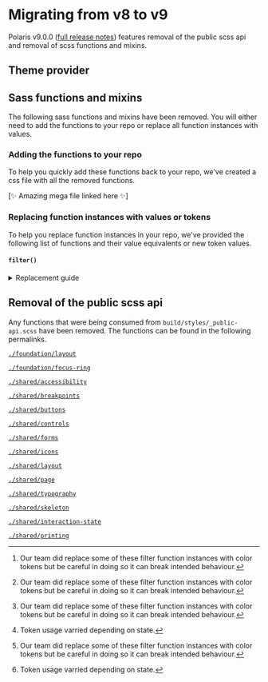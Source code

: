 # Migrating from v8 to v9

Polaris v9.0.0 ([full release notes](https://github.com/Shopify/polaris-react/releases/tag/v9.0.0)) features removal of the public scss api and removal of scss functions and mixins.

## Theme provider

## Sass functions and mixins

The following sass functions and mixins have been removed. You will either need to add the functions to your repo or replace all function instances with values.

### Adding the functions to your repo

To help you quickly add these functions back to your repo, we've created a css file with all the removed functions.

[✨ Amazing mega file linked here ✨]

### Replacing function instances with values or tokens

To help you replace function instances in your repo, we've provided the following list of functions and their value equivalents or new token values.

#### `filter()`

<details>
<summary>Replacement guide</summary>

| Function                                     | Replacement Value/Token                                                                                                                                                                              |
| -------------------------------------------- | ---------------------------------------------------------------------------------------------------------------------------------------------------------------------------------------------------- |
| filter('purple', 'text')                     | brightness(0) saturate(100%) invert(29%) sepia(3%) saturate(2843%) hue-rotate(223deg) brightness(92%) contrast(86%)                                                                                  |
| filter('purple', 'darker')                   | brightness(0) saturate(100%) invert(8%) sepia(38%) saturate(6605%) hue-rotate(265deg) brightness(99%) contrast(124%)                                                                                 |
| filter('purple', 'dark')                     | brightness(0) saturate(100%) invert(12%) sepia(46%) saturate(4964%) hue-rotate(258deg) brightness(101%) contrast(93%)                                                                                |
| filter('purple')<br>filter('purple', 'base') | brightness(0) saturate(100%) invert(49%) sepia(77%) saturate(1864%) hue-rotate(229deg) brightness(91%) contrast(91%)                                                                                 |
| filter('purple', 'light')                    | brightness(0) saturate(100%) invert(82%) sepia(13%) saturate(1535%) hue-rotate(203deg) brightness(103%) contrast(104%)                                                                               |
| filter('purple', 'lighter')                  | brightness(0) saturate(100%) invert(84%) sepia(15%) saturate(135%) hue-rotate(219deg) brightness(110%) contrast(98%)                                                                                 |
| filter('indigo', 'text')                     | brightness(0) saturate(100%) invert(24%) sepia(11%) saturate(1035%) hue-rotate(195deg) brightness(97%) contrast(94%)                                                                                 |
| filter('indigo', 'darker')                   | brightness(0) saturate(100%) invert(5%) sepia(81%) saturate(5060%) hue-rotate(229deg) brightness(72%) contrast(111%)                                                                                 |
| filter('indigo', 'dark')                     | brightness(0) saturate(100%) invert(17%) sepia(28%) saturate(4409%) hue-rotate(218deg) brightness(87%) contrast(98%)                                                                                 |
| filter('indigo')<br>filter('indigo', 'base') | brightness(0) saturate(100%) invert(45%) sepia(17%) saturate(1966%) hue-rotate(194deg) brightness(88%) contrast(84%)                                                                                 |
| filter('indigo', 'light')                    | brightness(0) saturate(100%) invert(82%) sepia(37%) saturate(4261%) hue-rotate(194deg) brightness(111%) contrast(92%)                                                                                |
| filter('indigo', 'lighter')                  | brightness(0) saturate(100%) invert(100%) sepia(25%) saturate(1090%) hue-rotate(179deg) brightness(100%) contrast(96%)                                                                               |
| filter('blue', 'text')                       | brightness(0) saturate(100%) invert(27%) sepia(13%) saturate(709%) hue-rotate(158deg) brightness(96%) contrast(89%)                                                                                  |
| filter('blue', 'darker')                     | brightness(0) saturate(100%) invert(5%) sepia(33%) saturate(5606%) hue-rotate(195deg) brightness(97%) contrast(102%)                                                                                 |
| filter('blue', 'dark')                       | brightness(0) saturate(100%) invert(22%) sepia(70%) saturate(1308%) hue-rotate(182deg) brightness(94%) contrast(101%)                                                                                |
| filter('blue')<br>filter('blue', 'base')     | brightness(0) saturate(100%) invert(19%) sepia(98%) saturate(2885%) hue-rotate(190deg) brightness(99%) contrast(101%)                                                                                |
| filter('blue', 'light')                      | brightness(0) saturate(100%) invert(80%) sepia(7%) saturate(1832%) hue-rotate(178deg) brightness(108%) contrast(96%)                                                                                 |
| filter('blue', 'lighter')                    | brightness(0) saturate(100%) invert(100%) sepia(94%) saturate(686%) hue-rotate(175deg) brightness(103%) contrast(96%)                                                                                |
| filter('teal', 'text')                       | brightness(0) saturate(100%) invert(31%) sepia(11%) saturate(665%) hue-rotate(128deg) brightness(94%) contrast(93%)                                                                                  |
| filter('teal', 'darker')                     | brightness(0) saturate(100%) invert(15%) sepia(23%) saturate(2237%) hue-rotate(141deg) brightness(96%) contrast(104%)                                                                                |
| filter('teal', 'dark')                       | brightness(0) saturate(100%) invert(28%) sepia(83%) saturate(3919%) hue-rotate(168deg) brightness(93%) contrast(101%)                                                                                |
| filter('teal')<br>filter('teal', 'base')     | brightness(0) saturate(100%) invert(72%) sepia(8%) saturate(2838%) hue-rotate(130deg) brightness(92%) contrast(87%)                                                                                  |
| filter('teal', 'light')                      | brightness(0) saturate(100%) invert(95%) sepia(12%) saturate(683%) hue-rotate(122deg) brightness(97%) contrast(91%)                                                                                  |
| filter('teal', 'lighter')                    | brightness(0) saturate(100%) invert(87%) sepia(5%) saturate(1124%) hue-rotate(173deg) brightness(114%) contrast(92%)                                                                                 |
| filter('green', 'text')                      | brightness(0) saturate(100%) invert(30%) sepia(8%) saturate(1010%) hue-rotate(63deg) brightness(91%) contrast(91%)                                                                                   |
| filter('green', 'darker')                    | brightness(0) saturate(100%) invert(15%) sepia(32%) saturate(727%) hue-rotate(118deg) brightness(93%) contrast(91%)                                                                                  |
| filter('green', 'dark')                      | brightness(0) saturate(100%) invert(18%) sepia(75%) saturate(6649%) hue-rotate(155deg) brightness(97%) contrast(87%)                                                                                 |
| filter('green')<br>filter('green', 'base')   | brightness(0) saturate(100%) invert(56%) sepia(10%) saturate(2637%) hue-rotate(64deg) brightness(106%) contrast(91%)                                                                                 |
| filter('green', 'light')                     | brightness(0) saturate(100%) invert(93%) sepia(15%) saturate(599%) hue-rotate(52deg) brightness(93%) contrast(93%)                                                                                   |
| filter('green', 'lighter')                   | brightness(0) saturate(100%) invert(92%) sepia(51%) saturate(187%) hue-rotate(46deg) brightness(108%) contrast(89%)                                                                                  |
| filter('yellow', 'text')                     | brightness(0) saturate(100%) invert(28%) sepia(42%) saturate(413%) hue-rotate(11deg) brightness(97%) contrast(91%)                                                                                   |
| filter('yellow', 'darker')                   | brightness(0) saturate(100%) invert(19%) sepia(75%) saturate(981%) hue-rotate(17deg) brightness(103%) contrast(103%)                                                                                 |
| filter('yellow', 'dark')                     | brightness(0) saturate(100%) invert(37%) sepia(51%) saturate(709%) hue-rotate(0deg) brightness(93%) contrast(89%)                                                                                    |
| filter('yellow')<br>filter('yellow', 'base') | brightness(0) saturate(100%) invert(65%) sepia(91%) saturate(530%) hue-rotate(5deg) brightness(100%) contrast(100%)                                                                                  |
| filter('yellow', 'light')                    | brightness(0) saturate(100%) invert(77%) sepia(72%) saturate(246%) hue-rotate(355deg) brightness(103%) contrast(107%)                                                                                |
| filter('yellow', 'lighter')                  | brightness(0) saturate(100%) invert(88%) sepia(27%) saturate(234%) hue-rotate(357deg) brightness(103%) contrast(98%)                                                                                 |
| filter('orange', 'text')                     | brightness(0) saturate(100%) invert(23%) sepia(18%) saturate(1092%) hue-rotate(348deg) brightness(99%) contrast(84%)                                                                                 |
| filter('orange', 'darker')                   | brightness(0) saturate(100%) invert(9%) sepia(83%) saturate(1926%) hue-rotate(356deg) brightness(98%) contrast(99%)                                                                                  |
| filter('orange', 'dark')                     | brightness(0) saturate(100%) invert(29%) sepia(94%) saturate(1431%) hue-rotate(5deg) brightness(96%) contrast(82%)                                                                                   |
| filter('orange')<br>filter('orange', 'base') | brightness(0) saturate(100%) invert(54%) sepia(86%) saturate(416%) hue-rotate(340deg) brightness(105%) contrast(91%)                                                                                 |
| filter('orange', 'light')                    | brightness(0) saturate(100%) invert(77%) sepia(39%) saturate(483%) hue-rotate(335deg) brightness(101%) contrast(103%)                                                                                |
| filter('orange', 'lighter')                  | brightness(0) saturate(100%) invert(93%) sepia(11%) saturate(918%) hue-rotate(312deg) brightness(107%) contrast(98%)                                                                                 |
| filter('red', 'text')                        | brightness(0) saturate(100%) invert(22%) sepia(9%) saturate(2068%) hue-rotate(325deg) brightness(92%) contrast(83%)                                                                                  |
| filter('red', 'darker')                      | brightness(0) saturate(100%) invert(12%) sepia(100%) saturate(5699%) hue-rotate(353deg) brightness(75%) contrast(101%)                                                                               |
| filter('red', 'dark')                        | brightness(0) saturate(100%) invert(12%) sepia(100%) saturate(5699%) hue-rotate(353deg) brightness(75%) contrast(101%)                                                                               |
| filter('red')<br>filter('red', 'base')       | brightness(0) saturate(100%) invert(28%) sepia(67%) saturate(3622%) hue-rotate(353deg) brightness(89%) contrast(95%)                                                                                 |
| filter('red', 'light')                       | brightness(0) saturate(100%) invert(80%) sepia(9%) saturate(2561%) hue-rotate(313deg) brightness(101%) contrast(99%)                                                                                 |
| filter('red', 'lighter')                     | brightness(0) saturate(100%) invert(89%) sepia(21%) saturate(137%) hue-rotate(324deg) brightness(102%) contrast(97%)                                                                                 |
| filter('ink')<br>filter('ink', 'base')       | brightness(0) saturate(100%) invert(10%) sepia(10%) saturate(2259%) hue-rotate(171deg) brightness(99%) contrast(84%)                                                                                 |
| filter('ink', 'light')                       | brightness(0) saturate(100%) invert(32%) sepia(9%) saturate(1069%) hue-rotate(173deg) brightness(83%) contrast(84%)                                                                                  |
| filter('ink', 'lighter')                     | brightness(0) saturate(100%) invert(45%) sepia(8%) saturate(825%) hue-rotate(166deg) brightness(95%) contrast(90%)                                                                                   |
| filter('ink', 'lightest')                    | brightness(0) saturate(100%) invert(68%) sepia(18%) saturate(246%) hue-rotate(169deg) brightness(88%) contrast(90%)                                                                                  |
| filter('sky', 'dark')                        | brightness(0) saturate(100%) invert(86%) sepia(4%) saturate(502%) hue-rotate(167deg) brightness(96%) contrast(91%)                                                                                   |
| filter('sky')<br>filter('sky', 'base')       | brightness(0) saturate(100%) invert(100%) sepia(95%) saturate(336%) hue-rotate(175deg) brightness(97%) contrast(87%)                                                                                 |
| filter('sky', 'light')                       | brightness(0) saturate(100%) invert(99%) sepia(12%) saturate(467%) hue-rotate(174deg) brightness(99%) contrast(96%)                                                                                  |
| filter('sky', 'lighter')                     | brightness(0) saturate(100%) invert(99%) sepia(1%) saturate(159%) hue-rotate(170deg) brightness(99%) contrast(99%)                                                                                   |
| filter('black')<br>filter('black', 'base')   | brightness(0) saturate(100%)                                                                                                                                                                         |
| filter('white')<br>filter('white', 'base')   | brightness(0) saturate(100%) invert(100%)<br><br>var(--p-icon-on-interactive)[^1]                                                                                                                    |
| filter('icon')<br>filter('icon', 'base')     | brightness(0) saturate(100%) invert(36%) sepia(13%) saturate(137%) hue-rotate(169deg) brightness(95%) contrast(87%)<br><br>var(--p-icon)[^1]                                                         |
| filter('action')<br>filter('action', 'base') | brightness(0) saturate(100%) invert(20%) sepia(59%) saturate(5557%) hue-rotate(162deg) brightness(95%) contrast(101%)<br><br>var(--p-action-primary)[^1][^2]<br>var(--p-icon-on-interactive)[^1][^2] |

[^1]: Our team did replace some of these filter function instances with color tokens but be careful in doing so it can break intended behaviour.
[^2]: Token usage varried depending on state.

</details>

## Removal of the public scss api

Any functions that were being consumed from `build/styles/_public-api.scss` have been removed. The functions can be found in the following permalinks.

[`./foundation/layout`](https://github.com/Shopify/polaris-react/blob/e2e6cb263bac1c5c1e607a6f6bd949a2d349d197/src/styles/foundation/_layout.scss)

[`./foundation/focus-ring`](https://github.com/Shopify/polaris-react/blob/e2e6cb263bac1c5c1e607a6f6bd949a2d349d197/src/styles/foundation/_focus-ring.scss)

[`./shared/accessibility`](https://github.com/Shopify/polaris-react/blob/e2e6cb263bac1c5c1e607a6f6bd949a2d349d197/src/styles/shared/_accessibility.scss)

[`./shared/breakpoints`](https://github.com/Shopify/polaris-react/blob/e2e6cb263bac1c5c1e607a6f6bd949a2d349d197/src/styles/shared/_breakpoints.scss)

[`./shared/buttons`](https://github.com/Shopify/polaris-react/blob/e2e6cb263bac1c5c1e607a6f6bd949a2d349d197/src/styles/shared/_buttons.scss)

[`./shared/controls`](https://github.com/Shopify/polaris-react/blob/e2e6cb263bac1c5c1e607a6f6bd949a2d349d197/src/styles/shared/_controls.scss)

[`./shared/forms`](https://github.com/Shopify/polaris-react/blob/e2e6cb263bac1c5c1e607a6f6bd949a2d349d197/src/styles/shared/_forms.scss)

[`./shared/icons`](https://github.com/Shopify/polaris-react/blob/e2e6cb263bac1c5c1e607a6f6bd949a2d349d197/src/styles/shared/_icons.scss)

[`./shared/layout`](https://github.com/Shopify/polaris-react/blob/e2e6cb263bac1c5c1e607a6f6bd949a2d349d197/src/styles/shared/_layout.scss)

[`./shared/page`](https://github.com/Shopify/polaris-react/blob/e2e6cb263bac1c5c1e607a6f6bd949a2d349d197/src/styles/shared/_page.scss)

[`./shared/typography`](https://github.com/Shopify/polaris-react/blob/e2e6cb263bac1c5c1e607a6f6bd949a2d349d197/src/styles/shared/_typography.scss)

[`./shared/skeleton`](https://github.com/Shopify/polaris-react/blob/e2e6cb263bac1c5c1e607a6f6bd949a2d349d197/src/styles/shared/_skeleton.scss)

[`./shared/interaction-state`](https://github.com/Shopify/polaris-react/blob/e2e6cb263bac1c5c1e607a6f6bd949a2d349d197/src/styles/shared/_interaction-state.scss)

[`./shared/printing`](https://github.com/Shopify/polaris-react/blob/e2e6cb263bac1c5c1e607a6f6bd949a2d349d197/src/styles/shared/_printing.scss)

